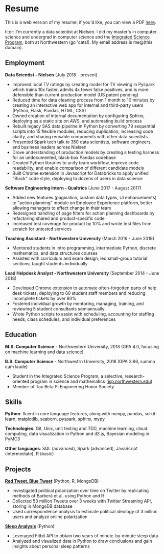 # Resume
This is a web version of my resume; if you'd like, you can view a PDF [here](https://tusharc.dev/static/resume.pdf).

tl;dr: I'm currently a data scientist at Nielsen. I did my master's in computer science and undergrad in computer science and the [Integrated Science Program](https://www.isp.northwestern.edu/), both at Northwestern (go 'cats!). My email address is me@(this domain).

## Employment
**Data Scientist - Nielsen** (July 2018 - present)
 * Improved local TV ratings by creating model for TV viewing in Pyspark which trains 10x faster, admits 4x fewer false positives, and is more defensible than current production model (US patent pending)
 * Reduced time for data cleaning process from 1 month to 10 minutes by creating an interactive web app for internal and third-party users (Python, Flask, Pandas, HTML, CSS)
 * Owned creation of internal documentation by configuring Sphinx, deploying as a static site on AWS, and automating build process
 * Rebuilt legacy SAS data pipeline in Python by converting 79 sequential scripts into 15 flexible modules, reducing duplication, increasing code clarity, and sharing reusable components with other data scientists
 * Presented Spark tech talk to 350 data scientists, software engineers, and business leaders across Nielsen 
 * Drove understanding of production models by creating a testing harness for an undocumented, black-box Pandas codebase
 * Created Python libraries to unify team workflow, improve code readability, and enable comparison of different candidate models
 * Built Chrome extension in Javascript for Databricks to apply unified "Black" code style, deploying to dozens of users in data science

**Software Engineering Intern - Qualtrics** (June 2017 - August 2017)
 * Added new features (pagination, custom data types, UI enhancements) to "action planning" module on Employee Experience platform, better allowing managers to effect change in their team
 * Redesigned handling of page filters for action planning dashboards by refactoring shared and product-specific code
 * Increased test coverage for product by 10% and wrote test files from scratch for untested services

**Teaching Assistant - Northwestern University** (March 2016 - June 2018)
 * Mentored students in intro programming, intermediate Python, discrete mathematics, and data structures courses
 * Assisted with curriculum and exam design; led small-group tutorial sections; taught students individually

**Lead Helpdesk Analyst - Northwestern University**	(September 2014 - June 2018)
 * Developed Chrome extension to automate often-forgotten parts of help desk tickets, deploying to 60 student staff members and reducing incomplete tickets by over 90%
 * Fostered individual growth by mentoring, managing, training, and reviewing 5 student consultants semiannually
 * Wrote Python scripts to assist with scheduling, accounting for staffing needs, class schedules, and individual preferences

## Education
**M.S. Computer Science** - Northwestern University, 2018 (GPA 4.0, focusing on machine learning and data science)

**B.S. Computer Science** - Northwestrn University, 2018 (GPA 3.96, summa cum laude)
 * Student in the Integrated Science Program, a selective, research-oriented program in science and mathematics ([isp.northwestern.edu](https://www.isp.northwestern.edu/))
 * Member of Tau Beta Pi Engineering Honor Society

## Skills
**Python**: fluent in core language features, along with numpy, pandas, scikit-learn, matplotlib, seaborn, pyspark, sphinx, mypy

**Technologies**: Git, Unix, unit testing and TDD, machine learning, cloud computing, data visualization in Python and d3.js, Bayesian modeling in PyMC3

**Other languages**: SQL (advanced), Spark (advanced), JavaScript (intermediate), R (basic)

## Projects
**[Red Tweet, Blue Tweet](https://github.com/tuchandra/red-tweet-blue-tweet)** (Python, R, MongoDB)
 * Investigated political polarization over time on Twitter by replicating methods of Barberá et al. using Python and R 
 * Collected 53 million Tweets over 3 weeks with Twitter Streaming API, storing in MongoDB database
 * Used correspondence analysis to estimate political ideology of 3 million users and analyze online polarization

**[Sleep Analysis](https://github.com/tuchandra/sleep-analysis)** (Python)
 * Leveraged Fitbit API to obtain two years of minute-by-minute sleep data
 * Analyzed and visualized data in Python to draw conclusions and gain insights about personal sleep patterns


